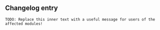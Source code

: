 ## Changelog entry

```
TODO: Replace this inner text with a useful message for users of the affected modules!
```
